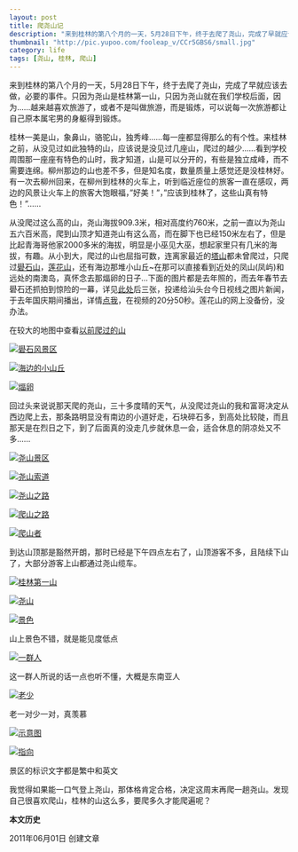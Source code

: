 ```yaml
---
layout: post
title: 爬尧山记
description: "来到桂林的第八个月的一天，5月28日下午，终于去爬了尧山，完成了早就应该去做，必要的事件。只因为尧山是桂林第一山，只因为尧山就在我们学校后面，因为……越来越喜欢旅游了，或者不是叫做旅游，而是锻炼，可以说每一次旅游都让自己原本属宅男的身躯得到锻炼。"
thumbnail: "http://pic.yupoo.com/fooleap_v/CCr5GBS6/small.jpg"
category: life
tags: [尧山, 桂林, 爬山]
---
```


来到桂林的第八个月的一天，5月28日下午，终于去爬了尧山，完成了早就应该去做，必要的事件。只因为尧山是桂林第一山，只因为尧山就在我们学校后面，因为……越来越喜欢旅游了，或者不是叫做旅游，而是锻炼，可以说每一次旅游都让自己原本属宅男的身躯得到锻炼。

桂林一美是山，象鼻山，骆驼山，独秀峰……每一座都显得那么的有个性。来桂林之前，从没见过如此独特的山，应该说是没见过几座山，爬过的越少……看到学校周围那一座座有特色的山时，我才知道，山是可以分开的，有些是独立成峰，而不需要连绵。柳州那边的山也差不多，但是知名度，数量质量上感觉还是没桂林好。有一次去柳州回来，在柳州到桂林的火车上，听到临近座位的旅客一直在感叹，两边的风景让火车上的旅客大饱眼福，”好美！”，”应该到桂林了，这些山真有特色！”……

从没爬过这么高的山，尧山海拔909.3米，相对高度约760米，之前一直以为尧山五六百米高，爬到山顶才知道尧山有这么高，而在脚下也已经150米左右了，但是比起青海哥他家2000多米的海拔，明显是小巫见大巫，想起家里只有几米的海拔，有趣。从小到大，爬过的山也屈指可数，连离家最近的[塔山](http://www.hudong.com/wiki/塔山风景区)都未曾爬过，只爬过[礐石山](http://www.queshi.com/)，[莲花山](http://zh.wikipedia.org/wiki/莲花山_(汕头))，还有海边那堆小山丘~在那可以直接看到近处的凤山(凤屿)和远处的南澳岛，真怀念去那煏卵的日子...下面的图片都是去年照的，而去年春节去礐石还抓拍到惊险的一幕，详见[此处](http://fooleap.blogbus.com/logs/64749512.html)后三张，投递给汕头台今日视线之图片新闻，于去年国庆期间播出，详情[点我](http://v.youku.com/v_show/id_XMjEyMzUyMTcy.html)，在视频的20分50秒。莲花山的网上没备份，没办法。

在较大的地图中查看[以前爬过的山](http://ditu.google.com/maps/ms?ie=UTF8&hl=zh-CN&brcurrent=3,0x3411ea636569fac7:0x5b4fa990f9cb4b0c,0,0x3411db9e8912d61d:0x1fb0f60e1dab02c5%3B5,0,0&t=h&msa=0&msid=203176056751949258154.0004a492c9592c5285b90&ll=23.494736,116.776428&spn=0.462211,0.753937&z=10&source=embed)

[![礐石风景区](http://i951.photobucket.com/albums/ad353/Fooleap/Blog/Fooleap/14022010479.jpg)](http://i951.photobucket.com/albums/ad353/Fooleap/Blog/Fooleap/14022010479.jpg)

[![海边的小山丘](http://i951.photobucket.com/albums/ad353/Fooleap/Blog/Fooleap/18022010661.jpg)](http://i951.photobucket.com/albums/ad353/Fooleap/Blog/Fooleap/18022010661.jpg)

[![煏卵](http://i951.photobucket.com/albums/ad353/Fooleap/Blog/Fooleap/18022010720.jpg)](http://i951.photobucket.com/albums/ad353/Fooleap/Blog/Fooleap/18022010720.jpg)

回过头来说说那天爬的尧山，三十多度晴的天气，从没爬过尧山的我和富哥决定从西边爬上去，那条路明显没有南边的小道好走，石块碎石多，到高处比较陡，而且那天是在烈日之下，到了后面真的没走几步就休息一会，适合休息的阴凉处又不多……

[![尧山景区](http://i951.photobucket.com/albums/ad353/Fooleap/Blog/05-28-2011/DSCF3597.jpg)](http://i951.photobucket.com/albums/ad353/Fooleap/Blog/05-28-2011/DSCF3597.jpg)

[![尧山索道](http://i951.photobucket.com/albums/ad353/Fooleap/Blog/05-28-2011/DSCF3600.jpg)](http://i951.photobucket.com/albums/ad353/Fooleap/Blog/05-28-2011/DSCF3600.jpg)

[![尧山之路](http://i951.photobucket.com/albums/ad353/Fooleap/Blog/05-28-2011/DSCF3604.jpg)](http://i951.photobucket.com/albums/ad353/Fooleap/Blog/05-28-2011/DSCF3604.jpg)

[![爬山之路](http://i951.photobucket.com/albums/ad353/Fooleap/Blog/05-28-2011/DSCF3656.jpg)](http://i951.photobucket.com/albums/ad353/Fooleap/Blog/05-28-2011/DSCF3656.jpg)

[![爬山者](http://i951.photobucket.com/albums/ad353/Fooleap/Blog/05-28-2011/DSCF3662.jpg)](http://i951.photobucket.com/albums/ad353/Fooleap/Blog/05-28-2011/DSCF3662.jpg)

到达山顶那是豁然开朗，那时已经是下午四点左右了，山顶游客不多，且陆续下山了，大部分游客上山都通过尧山缆车。

[![桂林第一山](http://i951.photobucket.com/albums/ad353/Fooleap/Blog/05-28-2011/DSCF3668.jpg)](http://i951.photobucket.com/albums/ad353/Fooleap/Blog/05-28-2011/DSCF3668.jpg)

[![尧山](http://i951.photobucket.com/albums/ad353/Fooleap/Blog/05-28-2011/DSCF3770.jpg)](http://i951.photobucket.com/albums/ad353/Fooleap/Blog/05-28-2011/DSCF3770.jpg)

[![景色](http://i951.photobucket.com/albums/ad353/Fooleap/Blog/05-28-2011/DSCF3755.jpg)](http://i951.photobucket.com/albums/ad353/Fooleap/Blog/05-28-2011/DSCF3755.jpg)

山上景色不错，就是能见度低点

[![一群人](http://i951.photobucket.com/albums/ad353/Fooleap/Blog/05-28-2011/DSCF3720.jpg)](http://i951.photobucket.com/albums/ad353/Fooleap/Blog/05-28-2011/DSCF3720.jpg)

这一群人所说的话一点也听不懂，大概是东南亚人

[![老少](http://i951.photobucket.com/albums/ad353/Fooleap/Blog/05-28-2011/DSCF3727.jpg)](http://i951.photobucket.com/albums/ad353/Fooleap/Blog/05-28-2011/DSCF3727.jpg)

老一对少一对，真羡慕

[![示意图](http://i951.photobucket.com/albums/ad353/Fooleap/Blog/05-28-2011/DSCF3748.jpg)](http://i951.photobucket.com/albums/ad353/Fooleap/Blog/05-28-2011/DSCF3748.jpg)

[![指向](http://i951.photobucket.com/albums/ad353/Fooleap/Blog/05-28-2011/DSCF3761.jpg)](http://i951.photobucket.com/albums/ad353/Fooleap/Blog/05-28-2011/DSCF3761.jpg)

景区的标识文字都是繁中和英文

我觉得如果能一口气登上尧山，那体格肯定合格，决定这周末再爬一趟尧山。发现自己很喜欢爬山，桂林的山这么多，要爬多久才能爬遍呢？

**本文历史**

2011年06月01日  创建文章

